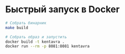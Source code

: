 # Быстрый запуск в Docker

```bash
# Собрать бинарник
make build

# Собрать образ и запустить
docker build -t kentavra .
docker run --rm -p 8081:8081 kentavra
```
